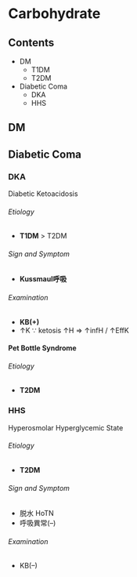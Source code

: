 <!--
Filename:	Carbohydrate.md
Project:	/Users/shume/Developer/mnemosyne/docs/MMB/docs/d_Meta
Authors:	shumez <https://github.com/shumez>
Created:	2019-04-03 17:30:38
Modified:	2020-01-11 16:38:26
-----
Copyright (c) 2020 shumez
-->

# Carbohydrate

## Contents

- DM
	- T1DM
	- T2DM
- Diabetic Coma
	- DKA
	- HHS

## DM

<!-- <h6 id='dm-def'>Definition</h6> -->
<!-- <h6 id='dm-eti'>Etiology</h6> -->
<!-- <h6 id='dm-epi'>Epidemiology</h6> -->
<!-- <h6 id='dm-cls'>Classification</h6> -->
<!-- <h6 id='dm-sx'>Sign and Symptom</h6> -->
<!-- <h6 id='dm-cmp'>Complication</h6> -->
<!-- <h6 id='dm-ex'>Examination</h6> -->
<!-- <h6 id='dm-dx'>Diagnosis</h6> -->
<!-- <h6 id='dm-tx'>Treatment</h6> -->
<!-- <h6 id='dm-prg'>Prognosis</h6> -->
<!-- <h6 id='dm-app'>Appendix</h6> -->

## Diabetic Coma

<!-- <h6 id='diabetic_coma-def'>Definition</h6> -->
<!-- <h6 id='diabetic_coma-eti'>Etiology</h6> -->
<!-- <h6 id='diabetic_coma-epi'>Epidemiology</h6> -->
<!-- <h6 id='diabetic_coma-cls'>Classification</h6> -->
<!-- <h6 id='diabetic_coma-sx'>Sign and Symptom</h6> -->
<!-- <h6 id='diabetic_coma-cmp'>Complication</h6> -->
<!-- <h6 id='diabetic_coma-ex'>Examination</h6> -->
<!-- <h6 id='diabetic_coma-dx'>Diagnosis</h6> -->
<!-- <h6 id='diabetic_coma-tx'>Treatment</h6> -->
<!-- <h6 id='diabetic_coma-prg'>Prognosis</h6> -->
<!-- <h6 id='diabetic_coma-app'>Appendix</h6> -->

### DKA

Diabetic Ketoacidosis

<!-- <h6 id='dka-def'>Definition</h6> -->
<h6 id='dka-eti'>Etiology</h6>

- **T1DM** > T2DM

<!-- <h6 id='dka-epi'>Epidemiology</h6> -->
<!-- <h6 id='dka-cls'>Classification</h6> -->
<h6 id='dka-sx'>Sign and Symptom</h6>

- **Kussmaul呼吸**

<!-- <h6 id='dka-cmp'>Complication</h6> -->
<h6 id='dka-ex'>Examination</h6>

- **KB(+)**
- ↑K 
	∵ ketosis
	↑H ⇒ ↑infH / ↑EffK

<!-- <h6 id='dka-dx'>Diagnosis</h6> -->
<!-- <h6 id='dka-tx'>Treatment</h6> -->
<!-- <h6 id='dka-prg'>Prognosis</h6> -->
<!-- <h6 id='dka-app'>Appendix</h6> -->

#### Pet Bottle Syndrome

<!-- <h6 id='-def'>Definition</h6> -->
<h6 id='-eti'>Etiology</h6>

- **T2DM**

<!-- <h6 id='-epi'>Epidemiology</h6> -->
<!-- <h6 id='-cls'>Classification</h6> -->
<!-- <h6 id='-sx'>Sign and Symptom</h6> -->
<!-- <h6 id='-cmp'>Complication</h6> -->
<!-- <h6 id='-ex'>Examination</h6> -->
<!-- <h6 id='-dx'>Diagnosis</h6> -->
<!-- <h6 id='-tx'>Treatment</h6> -->
<!-- <h6 id='-prg'>Prognosis</h6> -->
<!-- <h6 id='-app'>Appendix</h6> -->

### HHS

Hyperosmolar Hyperglycemic State

<!-- <h6 id='hhs-def'>Definition</h6> -->
<h6 id='hhs-eti'>Etiology</h6>

- **T2DM**

<!-- <h6 id='hhs-epi'>Epidemiology</h6> -->
<!-- <h6 id='hhs-cls'>Classification</h6> -->
<h6 id='hhs-sx'>Sign and Symptom</h6>

- 脱水 HoTN
- 呼吸異常(–)

<!-- <h6 id='hhs-cmp'>Complication</h6> -->
<h6 id='hhs-ex'>Examination</h6>

- KB(–)

<!-- <h6 id='hhs-dx'>Diagnosis</h6> -->
<!-- <h6 id='hhs-tx'>Treatment</h6> -->
<!-- <h6 id='hhs-prg'>Prognosis</h6> -->
<!-- <h6 id='hhs-app'>Appendix</h6> -->


<!-- ## -->
<!-- <h6 id='-def'>Definition</h6> -->
<!-- <h6 id='-eti'>Etiology</h6> -->
<!-- <h6 id='-epi'>Epidemiology</h6> -->
<!-- <h6 id='-cls'>Classification</h6> -->
<!-- <h6 id='-sx'>Sign and Symptom</h6> -->
<!-- <h6 id='-cmp'>Complication</h6> -->
<!-- <h6 id='-ex'>Examination</h6> -->
<!-- <h6 id='-dx'>Diagnosis</h6> -->
<!-- <h6 id='-tx'>Treatment</h6> -->
<!-- <h6 id='-prg'>Prognosis</h6> -->
<!-- <h6 id='-app'>Appendix</h6> -->

<!-- ref -->

<!-- toc -->
[DM]: #DM


<!-- <style type="text/css">
	img{width: 50%; float: right;}
</style> -->
